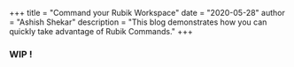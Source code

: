 +++
title = "Command your Rubik Workspace"
date = "2020-05-28"
author = "Ashish Shekar"
description = "This blog demonstrates how you can quickly take advantage of Rubik Commands."
+++

### WIP ! <i class="em em-keyboard" aria-role="presentation" aria-label=""></i>
